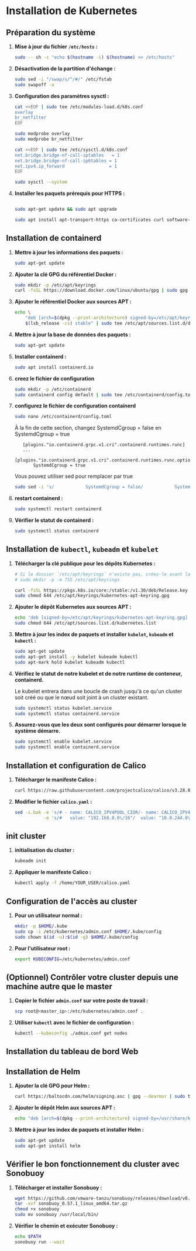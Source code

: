 # Installation de Kubernetes

## Préparation du système

1. **Mise à jour du fichier `/etc/hosts` :**

    ```bash
    sudo -- sh -c "echo $(hostname -i) $(hostname) >> /etc/hosts"
    ```

2. **Désactivation de la partition d'échange :**

    ```bash
    sudo sed -i "/swap/s/^/#/" /etc/fstab
    sudo swapoff -a
    ```

3. **Configuration des paramètres sysctl :**

    ```bash
    cat <<EOF | sudo tee /etc/modules-load.d/k8s.conf
    overlay
    br_netfilter
    EOF

    sudo modprobe overlay
    sudo modprobe br_netfilter 

    cat <<EOF | sudo tee /etc/sysctl.d/k8s.conf
    net.bridge.bridge-nf-call-iptables   = 1
    net.bridge.bridge-nf-call-ip6tables = 1
    net.ipv4.ip_forward                 = 1
    EOF

    sudo sysctl --system
    ```

4. **Installer les paquets prérequis pour HTTPS :**

    ```bash

    sudo apt-get update && sudo apt upgrade

    sudo apt install apt-transport-https ca-certificates curl software-properties-common gnupg net-tools
    ```


## Installation de containerd

1. **Mettre à jour les informations des paquets :**

    ```bash
    sudo apt-get update
    ```


2. **Ajouter la clé GPG du référentiel Docker :**

    ```bash
    sudo mkdir -p /etc/apt/keyrings
    curl -fsSL https://download.docker.com/linux/ubuntu/gpg | sudo gpg --dearmor -o /etc/apt/keyrings/docker.gpg
    ```

3. **Ajouter le référentiel Docker aux sources APT :**

    ```bash
    echo \
        "deb [arch=$(dpkg --print-architecture) signed-by=/etc/apt/keyrings/docker.gpg] https://download.docker.com/linux/ubuntu \
        $(lsb_release -cs) stable" | sudo tee /etc/apt/sources.list.d/docker.list > /dev/null
    ```

4. **Mettre à jour la base de données des paquets :**

    ```bash
    sudo apt-get update
    ```

5. **Installer containerd :**

    ```bash
    sudo apt install containerd.io 
    ```

6. **creez le fichier de configuration**

    ```bash
    sudo mkdir -p /etc/containerd
    sudo containerd config default | sudo tee /etc/containerd/config.toml
    ```

7. **configurez le fichier de configuration containerd**

    ```bash
    sudo nano /etc/containerd/config.toml
    ```

    À la fin de cette section, changez SystemdCgroup = false en SystemdCgroup = true

     ```text
        [plugins."io.containerd.grpc.v1.cri".containerd.runtimes.runc]
        ...
          [plugins."io.containerd.grpc.v1.cri".containerd.runtimes.runc.options]
            SystemdCgroup = true
     ```

    Vous pouvez utiliser sed pour remplacer par true

    ```bash
    sudo sed -i 's/            SystemdCgroup = false/            SystemdCgroup = true/' /etc/containerd/config.toml
    ```

8. **restart containerd :**

     ```bash
    sudo systemctl restart containerd
     ```

6. **Vérifier le statut de containerd :**

    ```bash
    sudo systemctl status containerd
    ```

## Installation de `kubectl`, `kubeadm` et `kubelet`

1. **Télécharger la clé publique pour les dépôts Kubernetes :**

    ```bash
    # Si le dossier `/etc/apt/keyrings` n'existe pas, créez-le avant la commande curl
    # sudo mkdir -p -m 755 /etc/apt/keyrings

    curl -fsSL https://pkgs.k8s.io/core:/stable:/v1.30/deb/Release.key | sudo gpg --dearmor -o /etc/apt/keyrings/kubernetes-apt-keyring.gpg
    sudo chmod 644 /etc/apt/keyrings/kubernetes-apt-keyring.gpg
    ```

2. **Ajouter le dépôt Kubernetes aux sources APT :**

    ```bash
    echo 'deb [signed-by=/etc/apt/keyrings/kubernetes-apt-keyring.gpg] https://pkgs.k8s.io/core:/stable:/v1.30/deb/ /' | sudo tee /etc/apt/sources.list.d/kubernetes.list
    sudo chmod 644 /etc/apt/sources.list.d/kubernetes.list
    ```

3. **Mettre à jour les index de paquets et installer `kubelet`, `kubeadm` et `kubectl` :**

    ```bash
    sudo apt-get update
    sudo apt-get install -y kubelet kubeadm kubectl
    sudo apt-mark hold kubelet kubeadm kubectl
    ```

3. **Vérifiez le statut de notre kubelet et de notre runtime de conteneur, containerd.**

    Le kubelet entrera dans une boucle de crash jusqu'à ce qu'un cluster soit créé ou que le nœud soit joint à un cluster existant.

     ```bash
    sudo systemctl status kubelet.service 
    sudo systemctl status containerd.service 
     ```

3. **Assurez-vous que les deux sont configurés pour démarrer lorsque le système démarre.**

    ```bash
    sudo systemctl enable kubelet.service
    sudo systemctl enable containerd.service
    ```

## Installation et configuration de Calico

1. **Télécharger le manifeste Calico :**

    ```bash
    curl https://raw.githubusercontent.com/projectcalico/calico/v3.28.0/manifests/calico.yaml -o /home/YOUR_USER/calico.yaml
    ```

2. **Modifier le fichier `calico.yaml` :**

    ```bash
    sed -i.bak -e 's/# - name: CALICO_IPV4POOL_CIDR/- name: CALICO_IPV4POOL_CIDR/' \
               -e 's/#   value: "192.168.0.0\/16"/  value: "10.0.244.0\/16"/' /home/YOUR_USER/calico.yaml
    ```



## init cluster

1. **initialisation du cluster :**

    ```bash
    kubeadm init
    ```

2. **Appliquer le manifeste Calico :**

    ```bash
    kubectl apply -f /home/YOUR_USER/calico.yaml
    ```

## Configuration de l'accès au cluster

1. **Pour un utilisateur normal :**

    ```bash
    mkdir -p $HOME/.kube
    sudo cp -i /etc/kubernetes/admin.conf $HOME/.kube/config
    sudo chown $(id -u):$(id -g) $HOME/.kube/config
    ```

2. **Pour l'utilisateur root :**

    ```bash
    export KUBECONFIG=/etc/kubernetes/admin.conf
    ```


## (Optionnel) Contrôler votre cluster depuis une machine autre que le master

1. **Copier le fichier `admin.conf` sur votre poste de travail :**

    ```bash
    scp root@<master_ip>:/etc/kubernetes/admin.conf .
    ```

2. **Utiliser `kubectl` avec le fichier de configuration :**

    ```bash
    kubectl --kubeconfig ./admin.conf get nodes
    ```

## Installation du tableau de bord Web

## Installation de Helm

1. **Ajouter la clé GPG pour Helm :**

    ```bash
    curl https://baltocdn.com/helm/signing.asc | gpg --dearmor | sudo tee /usr/share/keyrings/helm.gpg > /dev/null
    ```

2. **Ajouter le dépôt Helm aux sources APT :**

    ```bash
    echo "deb [arch=$(dpkg --print-architecture) signed-by=/usr/share/keyrings/helm.gpg] https://baltocdn.com/helm/stable/debian/ all main" | sudo tee /etc/apt/sources.list.d/helm-stable-debian.list
    ```

3. **Mettre à jour les index de paquets et installer Helm :**

    ```bash
    sudo apt-get update
    sudo apt-get install helm
    ```

## Vérifier le bon fonctionnement du cluster avec Sonobuoy

1. **Télécharger et installer Sonobuoy :**

    ```bash
    wget https://github.com/vmware-tanzu/sonobuoy/releases/download/v0.57.1/sonobuoy_0.57.1_linux_amd64.tar.gz
    tar -xvf sonobuoy_0.57.1_linux_amd64.tar.gz
    chmod +x sonobuoy
    sudo mv sonobuoy /usr/local/bin/
    ```

2. **Vérifier le chemin et exécuter Sonobuoy :**

    ```bash
    echo $PATH
    sonobuoy run --wait
    ```